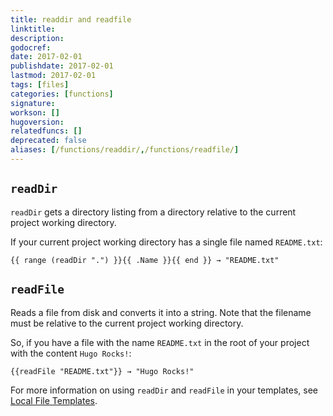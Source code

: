 ```yaml
---
title: readdir and readfile
linktitle:
description:
godocref:
date: 2017-02-01
publishdate: 2017-02-01
lastmod: 2017-02-01
tags: [files]
categories: [functions]
signature:
workson: []
hugoversion:
relatedfuncs: []
deprecated: false
aliases: [/functions/readdir/,/functions/readfile/]
---
```


## `readDir`

`readDir` gets a directory listing from a directory relative to the current project working directory.

If your current project working directory has a single file named `README.txt`:

```
{{ range (readDir ".") }}{{ .Name }}{{ end }} → "README.txt"
```

## `readFile`

Reads a file from disk and converts it into a string. Note that the filename must be relative to the current project working directory.

So, if you have a file with the name `README.txt` in the root of your project with the content `Hugo Rocks!`:

```
{{readFile "README.txt"}} → "Hugo Rocks!"
```

For more information on using `readDir` and `readFile` in your templates, see [Local File Templates][local].


[local]: /templates/local-file-templates/

